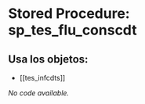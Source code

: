 # Stored Procedure: sp_tes_flu_conscdt

## Usa los objetos:
- [[tes_infcdts]]

*No code available.*
